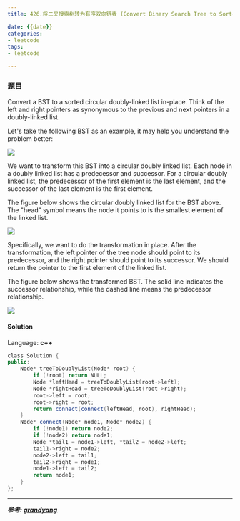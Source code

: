 ```yaml
---
title: 426.将二叉搜索树转为有序双向链表 (Convert Binary Search Tree to Sorted Doubly Linked List)

date: {{date}}
categories:
- leetcode
tags:
- leetcode

---
```

### 题目
Convert a BST to a sorted circular doubly-linked list in-place. Think of the left and right pointers as synonymous to the previous and next pointers in a doubly-linked list.

Let's take the following BST as an example, it may help you understand the problem better:

 
![](https://leetcode.com/static/images/problemset/BSTDLLOriginalBST.png)

 
We want to transform this BST into a circular doubly linked list. Each node in a doubly linked list has a predecessor and successor. For a circular doubly linked list, the predecessor of the first element is the last element, and the successor of the last element is the first element.

The figure below shows the circular doubly linked list for the BST above. The "head" symbol means the node it points to is the smallest element of the linked list.

 
![](https://leetcode.com/static/images/problemset/BSTDLLReturnDLL.png)


 
Specifically, we want to do the transformation in place. After the transformation, the left pointer of the tree node should point to its predecessor, and the right pointer should point to its successor. We should return the pointer to the first element of the linked list.

The figure below shows the transformed BST. The solid line indicates the successor relationship, while the dashed line means the predecessor relationship.

![](https://leetcode.com/static/images/problemset/BSTDLLReturnBST.png)


#### Solution

Language: **c++**

```c++
​class Solution {
public:
    Node* treeToDoublyList(Node* root) {
        if (!root) return NULL;
        Node *leftHead = treeToDoublyList(root->left);
        Node *rightHead = treeToDoublyList(root->right);
        root->left = root;
        root->right = root;
        return connect(connect(leftHead, root), rightHead);
    }
    Node* connect(Node* node1, Node* node2) {
        if (!node1) return node2;
        if (!node2) return node1;
        Node *tail1 = node1->left, *tail2 = node2->left;
        tail1->right = node2;
        node2->left = tail1;
        tail2->right = node1;
        node1->left = tail2;
        return node1;
    }
};
```


---
***参考:
[grandyang](https://www.cnblogs.com/grandyang/p/9615871.html)***

